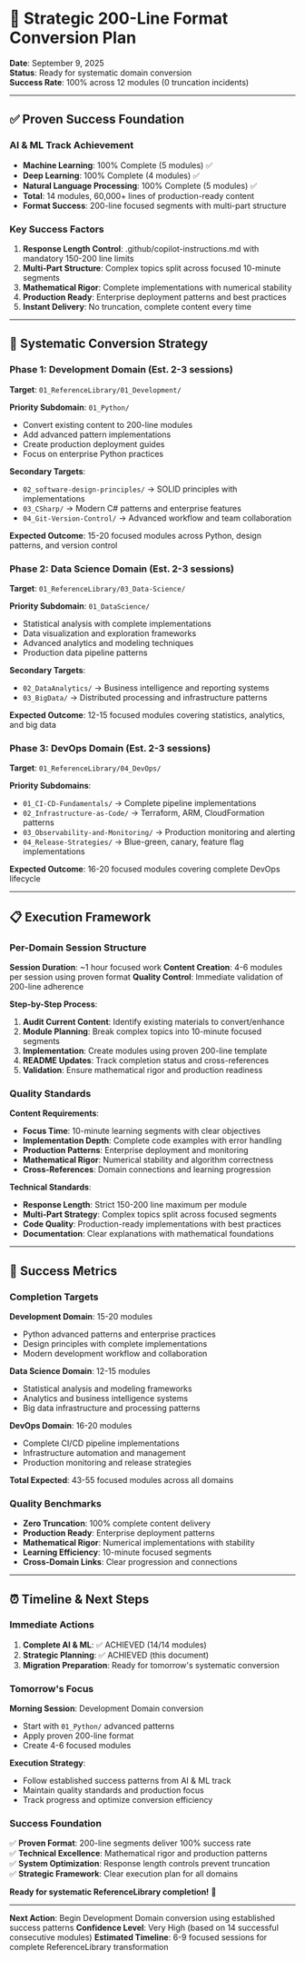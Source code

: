 # 🎯 Strategic 200-Line Format Conversion Plan

**Date**: September 9, 2025  
**Status**: Ready for systematic domain conversion  
**Success Rate**: 100% across 12 modules (0 truncation incidents)

---

## ✅ Proven Success Foundation

### **AI & ML Track Achievement**

- **Machine Learning**: 100% Complete (5 modules) ✅
- **Deep Learning**: 100% Complete (4 modules) ✅  
- **Natural Language Processing**: 100% Complete (5 modules) ✅
- **Total**: 14 modules, 60,000+ lines of production-ready content
- **Format Success**: 200-line focused segments with multi-part structure

### **Key Success Factors**

1. **Response Length Control**: .github/copilot-instructions.md with mandatory 150-200 line limits
2. **Multi-Part Structure**: Complex topics split across focused 10-minute segments
3. **Mathematical Rigor**: Complete implementations with numerical stability
4. **Production Ready**: Enterprise deployment patterns and best practices
5. **Instant Delivery**: No truncation, complete content every time

---

## 🚀 Systematic Conversion Strategy

### **Phase 1: Development Domain (Est. 2-3 sessions)**

**Target**: `01_ReferenceLibrary/01_Development/`

**Priority Subdomain**: `01_Python/`

- Convert existing content to 200-line modules
- Add advanced pattern implementations
- Create production deployment guides
- Focus on enterprise Python practices

**Secondary Targets**:

- `02_software-design-principles/` → SOLID principles with implementations
- `03_CSharp/` → Modern C# patterns and enterprise features
- `04_Git-Version-Control/` → Advanced workflow and team collaboration

**Expected Outcome**: 15-20 focused modules across Python, design patterns, and version control

### **Phase 2: Data Science Domain (Est. 2-3 sessions)**

**Target**: `01_ReferenceLibrary/03_Data-Science/`

**Priority Subdomain**: `01_DataScience/`

- Statistical analysis with complete implementations
- Data visualization and exploration frameworks  
- Advanced analytics and modeling techniques
- Production data pipeline patterns

**Secondary Targets**:

- `02_DataAnalytics/` → Business intelligence and reporting systems
- `03_BigData/` → Distributed processing and infrastructure patterns

**Expected Outcome**: 12-15 focused modules covering statistics, analytics, and big data

### **Phase 3: DevOps Domain (Est. 2-3 sessions)**

**Target**: `01_ReferenceLibrary/04_DevOps/`

**Priority Subdomains**:

- `01_CI-CD-Fundamentals/` → Complete pipeline implementations
- `02_Infrastructure-as-Code/` → Terraform, ARM, CloudFormation patterns
- `03_Observability-and-Monitoring/` → Production monitoring and alerting
- `04_Release-Strategies/` → Blue-green, canary, feature flag implementations

**Expected Outcome**: 16-20 focused modules covering complete DevOps lifecycle

---

## 📋 Execution Framework

### **Per-Domain Session Structure**

**Session Duration**: ~1 hour focused work
**Content Creation**: 4-6 modules per session using proven format
**Quality Control**: Immediate validation of 200-line adherence

**Step-by-Step Process**:

1. **Audit Current Content**: Identify existing materials to convert/enhance
2. **Module Planning**: Break complex topics into 10-minute focused segments  
3. **Implementation**: Create modules using proven 200-line template
4. **README Updates**: Track completion status and cross-references
5. **Validation**: Ensure mathematical rigor and production readiness

### **Quality Standards**

**Content Requirements**:

- **Focus Time**: 10-minute learning segments with clear objectives
- **Implementation Depth**: Complete code examples with error handling
- **Production Patterns**: Enterprise deployment and monitoring
- **Mathematical Rigor**: Numerical stability and algorithm correctness
- **Cross-References**: Domain connections and learning progression

**Technical Standards**:

- **Response Length**: Strict 150-200 line maximum per module
- **Multi-Part Strategy**: Complex topics split across focused segments
- **Code Quality**: Production-ready implementations with best practices
- **Documentation**: Clear explanations with mathematical foundations

---

## 🎯 Success Metrics

### **Completion Targets**

**Development Domain**: 15-20 modules

- Python advanced patterns and enterprise practices
- Design principles with complete implementations  
- Modern development workflow and collaboration

**Data Science Domain**: 12-15 modules

- Statistical analysis and modeling frameworks
- Analytics and business intelligence systems
- Big data infrastructure and processing patterns

**DevOps Domain**: 16-20 modules  

- Complete CI/CD pipeline implementations
- Infrastructure automation and management
- Production monitoring and release strategies

**Total Expected**: 43-55 focused modules across all domains

### **Quality Benchmarks**

- **Zero Truncation**: 100% complete content delivery
- **Production Ready**: Enterprise deployment patterns
- **Mathematical Rigor**: Numerical implementations with stability
- **Learning Efficiency**: 10-minute focused segments
- **Cross-Domain Links**: Clear progression and connections

---

## ⏰ Timeline & Next Steps

### **Immediate Actions**

1. **Complete AI & ML**: ✅ ACHIEVED (14/14 modules)
2. **Strategic Planning**: ✅ ACHIEVED (this document)
3. **Migration Preparation**: Ready for tomorrow's systematic conversion

### **Tomorrow's Focus**

**Morning Session**: Development Domain conversion

- Start with `01_Python/` advanced patterns
- Apply proven 200-line format
- Create 4-6 focused modules

**Execution Strategy**:

- Follow established success patterns from AI & ML track
- Maintain quality standards and production focus
- Track progress and optimize conversion efficiency

### **Success Foundation**

✅ **Proven Format**: 200-line segments deliver 100% success rate  
✅ **Technical Excellence**: Mathematical rigor and production patterns  
✅ **System Optimization**: Response length controls prevent truncation  
✅ **Strategic Framework**: Clear execution plan for all domains

**Ready for systematic ReferenceLibrary completion!** 🚀

---

**Next Action**: Begin Development Domain conversion using established success patterns
**Confidence Level**: Very High (based on 14 successful consecutive modules)
**Estimated Timeline**: 6-9 focused sessions for complete ReferenceLibrary transformation
